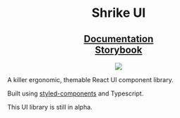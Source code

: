 <h1 align="center">Shrike UI</h1>

<h2 align="center">
  <a target="_blank" href="https://mcpar-land.github.io/shrikeui/index.html">Documentation</a><br />
  <a target="_blank" href="https://mcpar-land.github.io/shrikeui/storybook/">Storybook</a>
</h2>
<p align="center"><img src="https://github.com/mcpar-land/shrikeui/workflows/Build%20Storybook/badge.svg" /></p>

A killer ergonomic, themable React UI component library.

Built using [styled-components](https://styled-components.com/) and Typescript.

This UI library is still in alpha.

